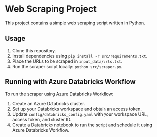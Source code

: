 # Web Scraping Project

This project contains a simple web scraping script written in Python.

## Usage

1. Clone this repository.
2. Install dependencies using `pip install -r src/requirements.txt`.
3. Place the URLs to be scraped in `input_data/urls.txt`.
4. Run the scraper script locally: `python src/scraper.py`.

## Running with Azure Databricks Workflow

To run the scraper using Azure Databricks Workflow:

1. Create an Azure Databricks cluster.
2. Set up your Databricks workspace and obtain an access token.
3. Update `config/databricks_config.yaml` with your workspace URL, access token, and cluster ID.
4. Create a Databricks notebook to run the script and schedule it using Azure Databricks Workflow.